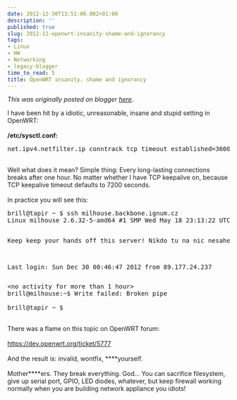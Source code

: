 ```yaml
---
date: 2012-12-30T13:51:00.002+01:00
description: ''
published: true
slug: 2012-12-openwrt-insanity-shame-and-ignorancy
tags:
- Linux
- HW
- Networking
- legacy-blogger
time_to_read: 5
title: OpenWRT insanity, shame and ignorancy
---
```


*This was originally posted on blogger [here](https://snarkybrill.blogspot.com/2012/12/openwrt-insanity-shame-and-ignorancy.html)*.

I have been hit by a idiotic, unreasonable, insane and stupid setting in OpenWRT:<br />
<br />
<b>/etc/sysctl.conf:</b><br />
<pre>net.ipv4.netfilter.ip_conntrack_tcp_timeout_established=3600
</pre>
<br />
Well what does it mean? Simple thing: Every long-lasting connections breaks after one hour. No matter whether I have TCP keepalive on, because TCP keepalive timeout defaults to 7200 seconds.<br />
<br />
In practice you will see this:<br />
<pre>brill@tapir ~ $ ssh milhouse.backbone.ignum.cz
Linux milhouse 2.6.32-5-amd64 #1 SMP Wed May 18 23:13:22 UTC 2011 x86_64

Keep keep your hands off this server!
Nikdo tu na nic nesahejte!

Last login: Sun Dec 30 00:46:47 2012 from 89.177.24.237</pre>
<pre>&lt;no activity for more than 1 hour&gt;
brill@milhouse:~$&nbsp;Write failed: Broken pipe

brill@tapir ~ $
</pre>
<br />
There was a flame on this topic on OpenWRT forum:<br />
<br />
<a href="https://dev.openwrt.org/ticket/5777">https://dev.openwrt.org/ticket/5777</a><br />
<br />
And the result is: invalid, wontfix, ****yourself.<br />
<br />
Mother****ers. They break everything. God... You can sacrifice filesystem, give up serial port, GPIO, LED diodes, whatever, but keep firewall working normally when you are building network appliance you idiots!